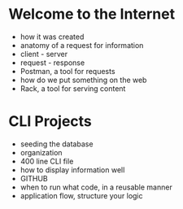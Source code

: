 # Welcome to the Internet

- how it was created
- anatomy of a request for information
- client - server
- request - response
- Postman, a tool for requests
- how do we put something on the web
- Rack, a tool for serving content

# CLI Projects
- seeding the database
- organization
- 400 line CLI file
- how to display information well
- GITHUB
- when to run what code, in a reusable manner
- application flow, structure your logic
